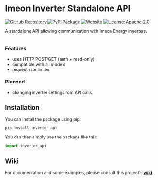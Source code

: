 # Imeon Inverter Standalone API

[![GitHub Repository](https://img.shields.io/badge/-GitHub%20Repository-181717?logo=github)](https://github.com/Imeon-Inverters-for-Home-Assistant/inverter-api)
[![PyPI Package](https://img.shields.io/badge/-PyPI%20Package-%20?style=flat&logo=pypi&logoColor=white&color=%233775A9)](https://pypi.org/project/inverter-api/)
[![Website](https://img.shields.io/badge/-Imeon%20Energy-%2520?style=flat&label=Website&labelColor=grey&color=black)](https://imeon-energy.com/)
[![License: Apache-2.0](https://img.shields.io/badge/License-Apache_2.0-44cc11.svg)](https://www.apache.org/licenses/LICENSE-2.0)

A standalone API allowing communication with Imeon Energy inverters.
#

### Features
- uses HTTP POST/GET (auth + read-only)
- compatible with all models
- request rate limiter


### Planned
- changing inverter settings rom API calls

## Installation

You can install the package using pip:

```bash
pip install inverter_api
```
You can then simply use the package like this:
```python
import inverter_api
```


## Wiki

For documentation and some examples, please consult this project's **[wiki](https://github.com/Imeon-Inverters-for-Home-Assistant/inverter-api/wiki)**.